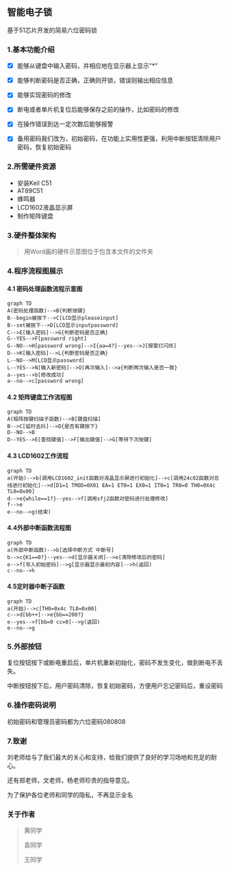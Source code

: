 ## 智能电子锁

基于51芯片开发的简易六位密码锁

### 1.基本功能介绍

- [x] 能够从键盘中输入密码，并相应地在显示器上显示"*"

-  [x] 能够判断密码是否正确，正确则开锁，错误则输出相应信息
-  [x] 能够实现密码的修改
-  [x] 断电或者单片机复位后能够保存之前的操作，比如密码的修改
-  [x] 在操作错误到达一定次数后能够报警
-  [x] 备用密码我们改为，初始密码，在功能上实用性更强，利用中断按钮清除用户密码，恢复初始密码

### 2.所需硬件资源

- 安装Keil C51
- AT89C51
- 蜂鸣器
- LCD1602液晶显示屏
- 制作矩阵键盘

### 3.硬件整体架构

> 用Word画的硬件示意图位于包含本文件的文件夹

### 4.程序流程图展示

####                     4.1 密码处理函数流程示意图

```mermaid
graph TD
A(密码处理函数)-->B{判断按键}
B--begin被按下-->C[LCD显示pleaseinput]
B--set被按下-->D[LCD显示inputpassword]
C-->E[输入密码]-->G{判断密码是否正确}
G--YES-->F[password right]
G--NO-->H[password wrong]-->I{aa=4?}--yes-->J[报警灯闪烁]
D-->K[输入密码]-->L{判断密码是否正确}
L--NO-->M[LCD显示password]
L--YES-->N[输入新密码]-->O[再次输入]-->a{判断两次输入是否一致}
a--yes-->b[修改成功]
a--no-->c[password wrong]

```

####                          4.2    矩阵键盘工作流程图 

```mermaid
graph TD
A(矩阵按键扫描子函数)-->B[键盘扫描]
B-->C[延时去抖]-->D{是否有键按下}
D--NO-->B
D--YES-->E[查找键值]-->F[输出键值]-->G[等待下次按键]

```

####                    4.3 LCD1602工作流程

```mermaid
graph TD
a(开始)-->b[调用LCD1602_init函数对液晶显示屏进行初始化]-->c[调用24c02函数对总线进行初始化]-->d[D1=1 TMOD=0X01 EA=1 ET0=1 EX0=1 IT0=1 TR0=0 TH0=0X4c TL0=0x00]
d-->e{while==1?}--yes-->f[调用sfj2函数对密码进行处理修改]
f-->e
e--no-->g(结束)
```

####           4.4外部中断函数流程图

```mermaid
graph TD
a(外部中断函数)-->b[选择中断方式 中断号]
b-->c{K1==0?}--yes-->d[显示器关闭]-->e[清除修改后的密码]
e-->f[写入初始密码]-->g[显示器显示最初内容]-->h(返回)
c--no-->h
```



####           4.5定时器中断子函数

```mermaid
graph TD
a(开始)-->c[TH0=0x4c TL0=0x00]
c-->d[bb++]-->e{bb==200?}
e--yes-->f[bb=0 cc=0]-->g(返回)
e--no-->g
```





### 5.外部按钮

复位按钮按下或断电重启后，单片机重新初始化，密码不发生变化，做到断电不丢失。

中断按钮按下后，用户密码清除，恢复初始密码，方便用户忘记密码后，重设密码

### 6.操作密码说明

初始密码和管理员密码都为六位密码080808

### 7.致谢

刘老师给与了我们最大的关心和支持，给我们提供了良好的学习场地和充足的耐心。

还有郑老师，文老师，杨老师珍贵的指导意见。

为了保护各位老师和同学的隐私，不再显示全名

### 关于作者

> 黄同学        
>
> 袁同学    
>
> 王同学